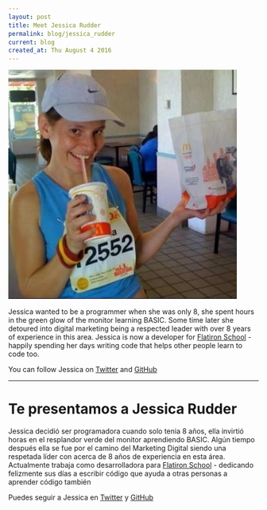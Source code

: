 ```yaml
---
layout: post
title: Meet Jessica Rudder
permalink: blog/jessica_rudder
current: blog
created_at: Thu August 4 2016
---
```


![Jessica Rudder](/img/speakers/jessica.jpg)

Jessica wanted to be a programmer when she was only 8, she spent hours in the green glow of the monitor learning BASIC.
Some time later she detoured into digital marketing being a respected leader with over 8 years of experience in this area.
Jessica is now a developer for [Flatiron School][FS] - happily spending her days writing code that helps other people learn to code too.

You can follow Jessica on [Twitter][TW] and [GitHub][GH]

* * *

# Te presentamos a Jessica Rudder

Jessica decidió ser programadora cuando solo tenia 8 años, ella invirtió horas en el resplandor verde del monitor aprendiendo BASIC.
Algún tiempo después ella se fue por el camino del Marketing Digital siendo una respetada líder con acerca de 8 años de experiencia en esta área.
Actualmente trabaja como desarrolladora para [Flatiron School][FS] - dedicando felizmente sus días a escribir código que ayuda a otras personas a aprender código también

Puedes seguir a Jessica en [Twitter][TW] y [GitHub][GH]

[gh]: https://github.com/jessrudder
[tw]: https://twitter.com/jessrudder
[fs]: https://flatironschool.com
